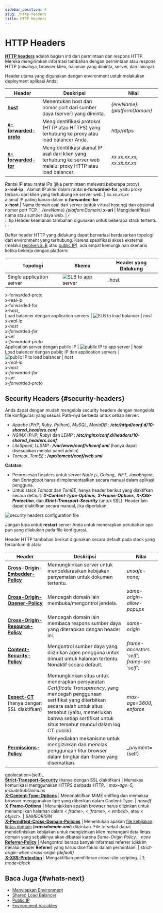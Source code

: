 ```yaml
---
sidebar_position: 4
slug: /http-headers
title: HTTP Headers
---
```

# HTTP Headers

**[HTTP headers](<https://developer.mozilla.org/en-US/docs/Web/HTTP/Headers>)** adalah bagian inti dari permintaan dan respons HTTP. Mereka mengirimkan informasi tambahan dengan permintaan atau respons HTTP (misalnya, browser klien, halaman yang diminta, server, dan lainnya).

Header utama yang digunakan dengan environment untuk melakukan deployment aplikasi Anda:

Header | Deskripsi | Nilai  
---|---|---  
**[host](<https://developer.mozilla.org/en-US/docs/Web/HTTP/Headers/Host>)** | Menentukan host dan nomor port dari sumber daya (server) yang diminta. | _\{envName\}.\{platformDomain\}_  
**[x-forwarded-proto](<https://developer.mozilla.org/en-US/docs/Web/HTTP/Headers/X-Forwarded-Proto>)** | Mengidentifikasi protokol (HTTP atau HTTPS) yang terhubung ke proxy atau load balancer Anda. | _http/https_  
**[x-forwarded-for](<https://developer.mozilla.org/en-US/docs/Web/HTTP/Headers/X-Forwarded-For>)** | Mengidentifikasi alamat IP asal dari klien yang terhubung ke server web melalui proxy HTTP atau load balancer. | _xx.xx.xx.xx, xx.xx.xx.xx_  
Rantai IP atau rantai IPs (jika permintaan melewati beberapa proxy)  
**x-real-ip** | Alamat IP akhir dalam rantai **x-forwarded-for**, yaitu proxy terbaru dari klien yang terhubung ke server web. | _xx.xx.xx.xx_  
alamat IP paling kanan dalam **x-forwarded-for**  
**x-host** | Nama domain asal dari server (untuk virtual hosting) dan opsional nomor port TCP. | _\{envName\}.\{platformDomain}_ 
**x-uri** | Mengidentifikasi nama atau sumber daya web. | _/_  
:::tip Header keamanan tambahan digunakan untuk beberapa stack tertentu. :::

Daftar header HTTP yang didukung dapat bervariasi berdasarkan topologi dari environment yang terhubung. Karena spesifikasi akses eksternal (melalui [resolver/SLB](<https://docs.dewacloud.com/docs/shared-load-balancer/>) atau [public IP](<https://docs.dewacloud.com/docs/public-ip/>)), ada empat kemungkinan skenario ketika bekerja dengan platform:

Topologi | Skema | Header yang Didukung  
---|---|---  
Single application server | ![SLB to app server](#) | _host  
x-forwarded-proto  
x-real-ip  
x-forwarded-for  
x-host_  
Load balancer dengan application servers | ![SLB to load balancer](#) | _host  
x-real-ip  
x-host  
x-forwarded-for  
x-uri  
x-forwarded-proto_  
Application server dengan public IP | ![public IP to app server](#) | _host_  
Load balancer dengan public IP dan application servers | ![public IP to load balancer](#) | _host  
x-real-ip  
x-host  
x-forwarded-for  
x-uri  
x-forwarded-proto_  
  
## Security Headers {#security-headers}

Anda dapat dengan mudah mengelola security headers dengan mengelola file konfigurasi yang sesuai. Path-nya berbeda untuk setiap server:

  * _Apache_ (_PHP_, _Ruby_, _Python_), _MySQL_, _MariaDB_ : _**/etc/httpd/conf.d/10-shared_headers.conf**_
  * _NGINX_ (_PHP_, _Ruby_) dan _LEMP_ : _**/etc/nginx/conf.d/headers/10-shared_headers.conf**_
  * _LiteSpeed_, _LLSMP_ : _**/var/www/conf/vhconf.xml**_ (hanya dapat disesuaikan melalui panel admin)
  * _Tomcat_, _TomEE_ : _**/opt/tomcat/conf/web.xml**_

**Catatan:**

  * Pemrosesan headers untuk server _Node.js_, _Golang_, _.NET_, _JavaEngine_, dan _Springboot_ harus diimplementasikan secara manual dalam aplikasi pengguna.
  * Untuk stack _Tomcat_ dan _TomEE_, hanya header berikut yang diaktifkan secara default: _**X-Content-Type-Options**_, _**X-Frame-Options**_, _**X-XSS-Protection**_, dan _**Strict-Transport-Security**_ (untuk SSL). Header lain dapat diaktifkan secara manual, jika diperlukan.

![security headers configuration file](#)

Jangan lupa untuk __restart__ server Anda untuk menerapkan perubahan apa pun yang dilakukan pada file konfigurasi.

Header HTTP tambahan berikut digunakan secara default pada stack yang tercantum di atas:

Header | Deskripsi | Nilai  
---|---|---  
**[Cross-Origin-Embedder-Policy](<https://developer.mozilla.org/en-US/docs/Web/HTTP/Headers/Cross-Origin-Embedder-Policy>)** | Memungkinkan server untuk mendeklarasikan kebijakan penyematan untuk dokumen tertentu. | _unsafe-none;_  
**[Cross-Origin-Opener-Policy](<https://developer.mozilla.org/en-US/docs/Web/HTTP/Headers/Cross-Origin-Opener-Policy>)** | Mencegah domain lain membuka/mengontrol jendela. | _same-origin-allow-popups_  
**[Cross-Origin-Resource-Policy](<https://developer.mozilla.org/en-US/docs/Web/HTTP/Headers/Cross-Origin-Resource-Policy>)** | Mencegah domain lain membaca respons sumber daya yang diterapkan dengan header ini. | _same-origin_  
**[Content-Security-Policy](<https://developer.mozilla.org/en-US/docs/Web/HTTP/Headers/Content-Security-Policy>)** | Mengontrol sumber daya yang diizinkan agen pengguna untuk dimuat untuk halaman tertentu. Nonaktif secara default. | _frame-ancestors ‘self’; frame-src ‘self’;_  
**[Expect-CT](<https://developer.mozilla.org/en-US/docs/Web/HTTP/Headers/Expect-CT>)** (hanya dengan SSL diaktifkan) | Memungkinkan situs untuk menerapkan persyaratan _Certificate Transparency_, yang mencegah penggunaan sertifikat yang diterbitkan secara salah untuk situs tersebut (yaitu, memerlukan bahwa setiap sertifikat untuk situs tersebut muncul dalam log CT publik). | _max-age=3600, enforce_  
**[Permissions-Policy](<https://developer.mozilla.org/en-US/docs/Web/HTTP/Headers/Feature-Policy>)** | Menyediakan mekanisme untuk mengizinkan dan menolak penggunaan fitur browser dalam bingkai dan iframe yang disematkan. | _payment=(self)  
geolocation=(self)_  
**[Strict-Transport-Security](<https://developer.mozilla.org/en-US/docs/Web/HTTP/Headers/Strict-Transport-Security>)** (hanya dengan SSL diaktifkan) | Memaksa komunikasi menggunakan HTTPS daripada HTTP. | _max-age=5; includeSubDomains_  
**[X-Content-Type-Options](<https://developer.mozilla.org/en-US/docs/Web/HTTP/Headers/X-Content-Type-Options>)** | Menonaktifkan MIME sniffing dan memaksa browser menggunakan tipe yang diberikan dalam Content-Type. | _nosniff_  
**[X-Frame-Options](<https://developer.mozilla.org/en-US/docs/Web/HTTP/Headers/X-Frame-Options>)** | Menunjukkan apakah browser harus diizinkan untuk menampilkan halaman dalam _< frame>_, _< iframe>_, _< embed>_, atau _< object>_. | _SAMEORIGIN_  
**[X-Permitted-Cross-Domain-Policies](<https://developer.mozilla.org/en-US/docs/Web/HTTP/Headers#security>)** | Menentukan apakah [file kebijakan lintas domain](<https://www.adobe.com/devnet-docs/acrobatetk/tools/AppSec/CrossDomain_PolicyFile_Specification.pdf>) (_**crossdomain.xml**_) diizinkan. File tersebut dapat mendefinisikan kebijakan untuk mengizinkan klien menangani data lintas domain yang sebaliknya akan dibatasi karena _Same-Origin Policy_. | _none_  
**[Referrer-Policy](<https://developer.mozilla.org/en-US/docs/Web/HTTP/Headers/Referrer-Policy>)** | Mengontrol berapa banyak informasi referrer (dikirim melalui header **Referer**) yang harus disertakan dalam permintaan. | _strict-origin-when-cross-origin (default)_  
**[X-XSS-Protection](<https://developer.mozilla.org/en-US/docs/Web/HTTP/Headers#security>)** | Mengaktifkan pemfilteran cross-site scripting. | _1; mode=block_  

## Baca Juga {#whats-next}

  * [Menyiapkan Environment](<https://docs.dewacloud.com/docs/setting-up-environment/>)
  * [Shared Load Balancer](<https://docs.dewacloud.com/docs/shared-load-balancer/>)
  * [Public IP](<https://docs.dewacloud.com/docs/public-ip/>)
  * [Environment Variables](<https://docs.dewacloud.com/docs/environment-variables/>)